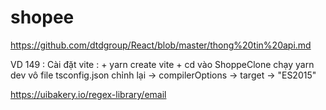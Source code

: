 # shopee

https://github.com/dtdgroup/React/blob/master/thong%20tin%20api.md

VD 149 : Cài đặt vite : + yarn create vite + cd vào ShoppeClone chạy yarn dev
vô file tsconfig.json chỉnh lại -> compilerOptions -> target -> "ES2015"

https://uibakery.io/regex-library/email
